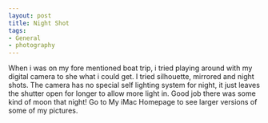 ```yaml
---
layout: post
title: Night Shot
tags:
- General
- photography
---
```

When i was on my fore mentioned boat trip, i tried playing around with my digital camera to she what i could get. I tried silhouette, mirrored and night shots. The camera has no special self lighting system for night, it just leaves the shutter open for longer to allow more light in. Good job there was some kind of moon that night!
Go to My iMac Homepage to see larger versions of some of my pictures.
